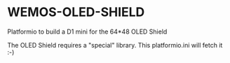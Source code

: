 # WEMOS-OLED-SHIELD
Platformio to build a D1 mini for the 64*48 OLED Shield

The OLED Shield requires a "special" library.
This platformio.ini will fetch it :-)

